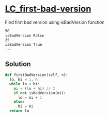 # [LC_first-bad-version](https://leetcode.com/problems/first-bad-version)

Find first bad version using isBadVersion function

```txt
50
isBadVersion False
25
isBadVersion True
...
```

## Solution

```py
def firstBadVersion(self, n):
  lo, hi = 1, n
  while lo < hi:
    mi = (lo + hi) // 2
    if not isBadVersion(mi):
      lo = mi + 1
    else:
      hi = mi
  return lo
```
